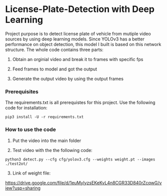 # License-Plate-Detection with Deep Learning

Project purpose is to detect license plate of vehicle from mutiple video sources by using deep learning models. Since YOLOv3 has a better performance on object detection, this model I built is based on this network structure. The whole code contains three parts:

1. Obtain an orginial video and break it to frames with specific fps

2. Feed frames to model and got the output

3. Generate the output video by using the output frames


### Prerequisites

The requirements.txt is all prerequistes for this project. Use the following code for installation:

```
pip3 install -U -r requirements.txt
```

### How to use the code

1. Put the video into the main folder

2. Test video with the the following code:

```
python3 detect.py --cfg cfg/yolov3.cfg --weights weight.pt --images ./test2ot/
```

3. Link of weight file: 

 https://drive.google.com/file/d/1euMylyzsEKeKvL4n8CGR33D840rZcqwG/view?usp=sharing



